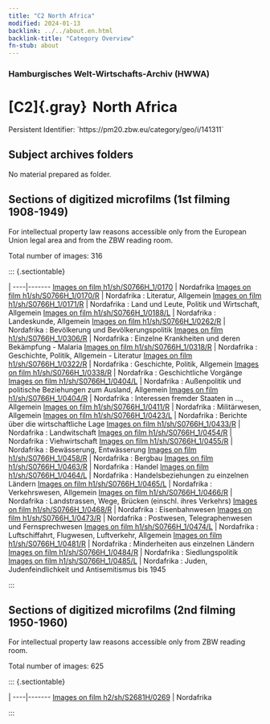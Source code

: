 ```yaml
---
title: "C2 North Africa"
modified: 2024-01-13
backlink: ../../about.en.html
backlink-title: "Category Overview"
fn-stub: about
---
```


### Hamburgisches Welt-Wirtschafts-Archiv (HWWA)

# [C2]{.gray}&#8201; North Africa

<div class="hint">Persistent Identifier: `https://pm20.zbw.eu/category/geo/i/141311`</div>







## Subject archives folders








No material prepared as folder.



<a id="filmsections" />

## Sections of digitized microfilms (1st filming 1908-1949)

<p>For intellectual property law reasons accessible only from the European Union legal area and from the ZBW reading room.</p>



<p>Total number of images: 316</p>




::: {.sectiontable}

 | 
----|-------
<a class="btn" href="https://pm20.zbw.eu/film/h1/sh/S0766H_1/0170" rel="nofollow">Images on film h1/sh/S0766H_1/0170</a> | Nordafrika
<a class="btn" href="https://pm20.zbw.eu/film/h1/sh/S0766H_1/0170/R" rel="nofollow">Images on film h1/sh/S0766H_1/0170/R</a> | Nordafrika : Literatur, Allgemein
<a class="btn" href="https://pm20.zbw.eu/film/h1/sh/S0766H_1/0171/R" rel="nofollow">Images on film h1/sh/S0766H_1/0171/R</a> | Nordafrika : Land und Leute, Politik und Wirtschaft, Allgemein
<a class="btn" href="https://pm20.zbw.eu/film/h1/sh/S0766H_1/0188/L" rel="nofollow">Images on film h1/sh/S0766H_1/0188/L</a> | Nordafrika :  Landeskunde, Allgemein
<a class="btn" href="https://pm20.zbw.eu/film/h1/sh/S0766H_1/0262/R" rel="nofollow">Images on film h1/sh/S0766H_1/0262/R</a> | Nordafrika : Bevölkerung und Bevölkerungspolitik
<a class="btn" href="https://pm20.zbw.eu/film/h1/sh/S0766H_1/0306/R" rel="nofollow">Images on film h1/sh/S0766H_1/0306/R</a> | Nordafrika : Einzelne Krankheiten und deren Bekämpfung - Malaria
<a class="btn" href="https://pm20.zbw.eu/film/h1/sh/S0766H_1/0318/R" rel="nofollow">Images on film h1/sh/S0766H_1/0318/R</a> | Nordafrika : Geschichte, Politik, Allgemein - Literatur
<a class="btn" href="https://pm20.zbw.eu/film/h1/sh/S0766H_1/0322/R" rel="nofollow">Images on film h1/sh/S0766H_1/0322/R</a> | Nordafrika : Geschichte, Politik, Allgemein
<a class="btn" href="https://pm20.zbw.eu/film/h1/sh/S0766H_1/0338/R" rel="nofollow">Images on film h1/sh/S0766H_1/0338/R</a> | Nordafrika : Geschichtliche Vorgänge
<a class="btn" href="https://pm20.zbw.eu/film/h1/sh/S0766H_1/0404/L" rel="nofollow">Images on film h1/sh/S0766H_1/0404/L</a> | Nordafrika : Außenpolitik und politische Beziehungen zum Ausland, Allgemein
<a class="btn" href="https://pm20.zbw.eu/film/h1/sh/S0766H_1/0404/R" rel="nofollow">Images on film h1/sh/S0766H_1/0404/R</a> | Nordafrika : Interessen fremder Staaten in …, Allgemein
<a class="btn" href="https://pm20.zbw.eu/film/h1/sh/S0766H_1/0411/R" rel="nofollow">Images on film h1/sh/S0766H_1/0411/R</a> | Nordafrika : Militärwesen, Allgemein
<a class="btn" href="https://pm20.zbw.eu/film/h1/sh/S0766H_1/0423/L" rel="nofollow">Images on film h1/sh/S0766H_1/0423/L</a> | Nordafrika : Berichte über die wirtschaftliche Lage
<a class="btn" href="https://pm20.zbw.eu/film/h1/sh/S0766H_1/0433/R" rel="nofollow">Images on film h1/sh/S0766H_1/0433/R</a> | Nordafrika : Landwitschaft
<a class="btn" href="https://pm20.zbw.eu/film/h1/sh/S0766H_1/0454/R" rel="nofollow">Images on film h1/sh/S0766H_1/0454/R</a> | Nordafrika : Viehwirtschaft
<a class="btn" href="https://pm20.zbw.eu/film/h1/sh/S0766H_1/0455/R" rel="nofollow">Images on film h1/sh/S0766H_1/0455/R</a> | Nordafrika : Bewässerung, Entwässerung
<a class="btn" href="https://pm20.zbw.eu/film/h1/sh/S0766H_1/0458/R" rel="nofollow">Images on film h1/sh/S0766H_1/0458/R</a> | Nordafrika : Bergbau
<a class="btn" href="https://pm20.zbw.eu/film/h1/sh/S0766H_1/0463/R" rel="nofollow">Images on film h1/sh/S0766H_1/0463/R</a> | Nordafrika : Handel
<a class="btn" href="https://pm20.zbw.eu/film/h1/sh/S0766H_1/0464/L" rel="nofollow">Images on film h1/sh/S0766H_1/0464/L</a> | Nordafrika : Handelsbeziehungen zu einzelnen Ländern
<a class="btn" href="https://pm20.zbw.eu/film/h1/sh/S0766H_1/0465/L" rel="nofollow">Images on film h1/sh/S0766H_1/0465/L</a> | Nordafrika : Verkehrswesen, Allgemein
<a class="btn" href="https://pm20.zbw.eu/film/h1/sh/S0766H_1/0466/R" rel="nofollow">Images on film h1/sh/S0766H_1/0466/R</a> | Nordafrika : Landstrassen, Wege, Brücken (einschl. ihres Verkehrs)
<a class="btn" href="https://pm20.zbw.eu/film/h1/sh/S0766H_1/0468/R" rel="nofollow">Images on film h1/sh/S0766H_1/0468/R</a> | Nordafrika : Eisenbahnwesen
<a class="btn" href="https://pm20.zbw.eu/film/h1/sh/S0766H_1/0473/R" rel="nofollow">Images on film h1/sh/S0766H_1/0473/R</a> | Nordafrika : Postwesen, Telegraphenwesen und Fernsprechwesen
<a class="btn" href="https://pm20.zbw.eu/film/h1/sh/S0766H_1/0474/L" rel="nofollow">Images on film h1/sh/S0766H_1/0474/L</a> | Nordafrika : Luftschiffahrt, Flugwesen, Luftverkehr, Allgemein
<a class="btn" href="https://pm20.zbw.eu/film/h1/sh/S0766H_1/0481/R" rel="nofollow">Images on film h1/sh/S0766H_1/0481/R</a> | Nordafrika :  Minderheiten aus einzelnen Ländern
<a class="btn" href="https://pm20.zbw.eu/film/h1/sh/S0766H_1/0484/R" rel="nofollow">Images on film h1/sh/S0766H_1/0484/R</a> | Nordafrika : Siedlungspolitik
<a class="btn" href="https://pm20.zbw.eu/film/h1/sh/S0766H_1/0485/L" rel="nofollow">Images on film h1/sh/S0766H_1/0485/L</a> | Nordafrika : Juden, Judenfeindlichkeit und Antisemitismus bis 1945


:::




## Sections of digitized microfilms (2nd filming 1950-1960)

<p>For intellectual property law reasons accessible only from ZBW reading room.</p>



<p>Total number of images: 625</p>




::: {.sectiontable}

 | 
----|-------
<a class="btn" href="https://pm20.zbw.eu/film/h2/sh/S2681H/0269" rel="nofollow">Images on film h2/sh/S2681H/0269</a> | Nordafrika


:::













